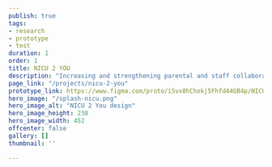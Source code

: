 ```yaml
---
publish: true
tags:
- research
- prototype
- test
duration: 1
order: 1
title: NICU 2 YOU
description: "Increasing and strengthening parental and staff collaboration during the stay in Newborn Intensive Care"
page_link: "/projects/nicu-2-you"
prototype_link: https://www.figma.com/proto/iSvx8hChokj5Fhfd44GB4p/NICU-2-YOU-portfolio-proto?node-id=1%3A68&viewport=1010%2C691%2C0.0575336217880249&scaling=min-zoom
hero_image: "/splash-nicu.png"
hero_image_alt: "NICU 2 You design"
hero_image_height: 238
hero_image_width: 452
offcenter: false
gallery: []
thumbnail: ''

---
```

